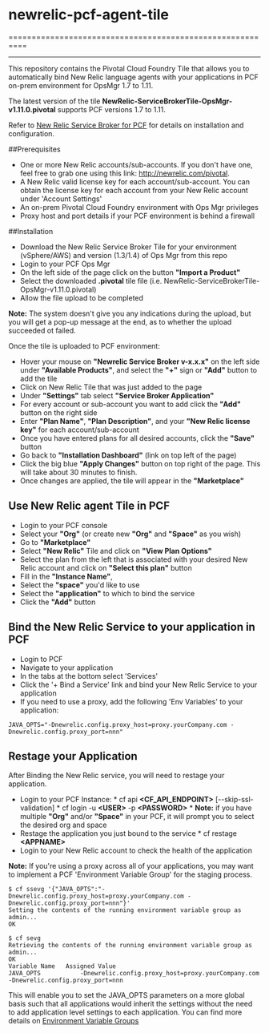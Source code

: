 # newrelic-pcf-agent-tile
==========================================================
- - -

This repository contains the Pivotal Cloud Foundry Tile that allows you to automatically bind New Relic language agents with your applications in PCF on-prem environment for OpsMgr 1.7 to 1.11.

The latest version of the tile **NewRelic-ServiceBrokerTile-OpsMgr-v1.11.0.pivotal** supports PCF versions 1.7 to 1.11.

Refer to [New Relic Service Broker for PCF](http://docs.pivotal.io/partners/newrelic/index.html) for details on installation and configuration.


##Prerequisites

*    One or more New Relic accounts/sub-accounts. If you don't have one, feel free to grab one using this link: http://newrelic.com/pivotal.
*    A New Relic valid license key for each account/sub-account. You can obtain the license key for each account from your New Relic account under 'Account Settings'
*    An on-prem Pivotal Cloud Foundry environment with Ops Mgr privileges
*    Proxy host and port details if your PCF environment is behind a firewall

##Installation

*    Download the New Relic Service Broker Tile for your environment (vSphere/AWS) and version (1.3/1.4) of Ops Mgr from this repo
*    Login to your PCF Ops Mgr 
*    On the left side of the page click on the button **"Import a Product"**
*    Select the downloaded **.pivotal** tile file (i.e. NewRelic-ServiceBrokerTile-OpsMgr-v1.11.0.pivotal)
*    Allow the file upload to be completed

**Note:** The system doesn't give you any indications during the upload, but you will get a pop-up message at the end, as to whether the upload succeeded ot failed.


Once the tile is uploaded to PCF environment:

*    Hover your mouse on **"Newrelic Service Broker v-x.x.x"** on the left side under **"Available Products"**, and select the **"+"** sign or **"Add"** button to add the tile
*    Click on New Relic Tile that was just added to the page
*    Under **"Settings"** tab select **"Service Broker Application"**
*    For every account or sub-account you want to add click the **"Add"** button on the right side
*    Enter **"Plan Name"**, **"Plan Description"**, and your **"New Relic license key"** for each account/sub-account
*    Once you have entered plans for all desired accounts, click the **"Save"** button
*    Go back to **"Installation Dashboard"** (link on top left of the page)
*    Click the big blue **"Apply Changes"** button on top right of the page. This will take about 30 minutes to finish.
*    Once changes are applied, the tile will appear in the **"Marketplace"**


## Use New Relic agent Tile in PCF

*    Login to your PCF console
*    Select your **"Org"** (or create new **"Org"** and **"Space"** as you wish)
*    Go to **"Marketplace"**
*    Select **"New Relic"** Tile and click on **"View Plan Options"**
*    Select the plan from the left that is associated with your desired New Relic account and click on **"Select this plan"** button
*    Fill in the **"Instance Name"**, 
*    Select the **"space"** you'd like to use
*    Select the **"application"** to which to bind the service
*    Click the **"Add"** button


## Bind the New Relic Service to your application in PCF

*    Login to PCF
*    Navigate to your application
*    In the tabs at the bottom select 'Services'
*    Click the '+ Bind a Service' link and bind your New Relic Service to your application
*    If you need to use a proxy, add the following 'Env Variables' to your application:
```
JAVA_OPTS="-Dnewrelic.config.proxy_host=proxy.yourCompany.com -Dnewrelic.config.proxy_port=nnn"
```

## Restage your Application
After Binding the New Relic service, you will need to restage your application.
*    Login to your PCF Instance:
    *    cf api **\<CF_API_ENDPOINT\>** [--skip-ssl-validation]
    *    cf login -u **\<USER\>** -p **\<PASSWORD\>**
    *    **Note:** if you have multiple **"Org"** and/or **"Space"** in your PCF, it will prompt you to select the desired org and space
*    Restage the application you just bound to the service
    *    cf restage **\<APPNAME\>**
*    Login to your New Relic account to check the health of the application


**Note:** If you're using a proxy across all of your applications, you may want to implement a PCF 'Environment Variable Group' for the staging process.
```
$ cf ssevg '{"JAVA_OPTS":"-Dnewrelic.config.proxy_host=proxy.yourCompany.com -Dnewrelic.config.proxy_port=nnn"}'
Setting the contents of the running environment variable group as admin...
OK
```
```
$ cf sevg
Retrieving the contents of the running environment variable group as admin...
OK
Variable Name   Assigned Value
JAVA_OPTS           -Dnewrelic.config.proxy_host=proxy.yourCompany.com -Dnewrelic.config.proxy_port=nnn
```
This will enable you to set the JAVA_OPTS parameters on a more global basis such that all applications would inherit the settings without the need to add application level settings to each application.   You can find more details on 
[Environment Variable Groups](https://docs.pivotal.io/pivotalcf/devguide/deploy-apps/environment-variable.html#evgroups)



